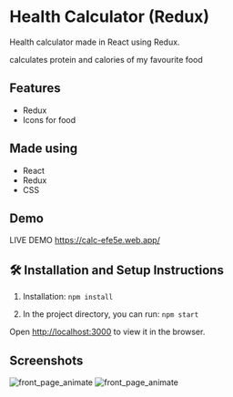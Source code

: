 # Health Calculator (Redux)

Health calculator made in React using Redux. 

calculates protein and calories of my favourite food 
## Features

- Redux
- Icons for food


## Made using
- React
- Redux
- CSS

## Demo

LIVE DEMO https://calc-efe5e.web.app/



## 🛠 Installation and Setup Instructions

1. Installation: `npm install`

2. In the project directory, you can run: `npm start`

Open [http://localhost:3000](http://localhost:3000) to view it in the browser.

## Screenshots

![front_page_animate](https://i.imgur.com/4r6wAEQ.png)
![front_page_animate](https://i.imgur.com/ekuffLb.png)